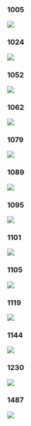 
### 1005

![](https://img.smyhvae.com/2021-jike-yellow-1005.jpeg)

### 1024

![](https://img.smyhvae.com/2021-jike-yellow-1024.jpeg)

### 1052

![](https://img.smyhvae.com/2021-jike-yellow-1052.jpeg)

### 1062

![](https://img.smyhvae.com/2021-jike-yellow-1062.jpeg)

### 1079

![](https://img.smyhvae.com/2021-jike-yellow-1079.jpeg)

### 1089

![](https://img.smyhvae.com/2021-jike-yellow-1089.jpeg)

### 1095

![](https://img.smyhvae.com/2021-jike-yellow-1095.jpeg)

### 1101

![](https://img.smyhvae.com/2021-jike-yellow-1101.jpeg)

### 1105

![](https://img.smyhvae.com/2021-jike-yellow-1105.jpeg)

### 1119

![](https://img.smyhvae.com/2021-jike-yellow-1119.jpeg)

### 1144

![](https://img.smyhvae.com/2021-jike-yellow-1144.jpeg)

### 1230

![](https://img.smyhvae.com/2021-jike-yellow-1230.jpeg)


### 1487

![](https://img.smyhvae.com/2021-jike-yellow-1487.jpeg)